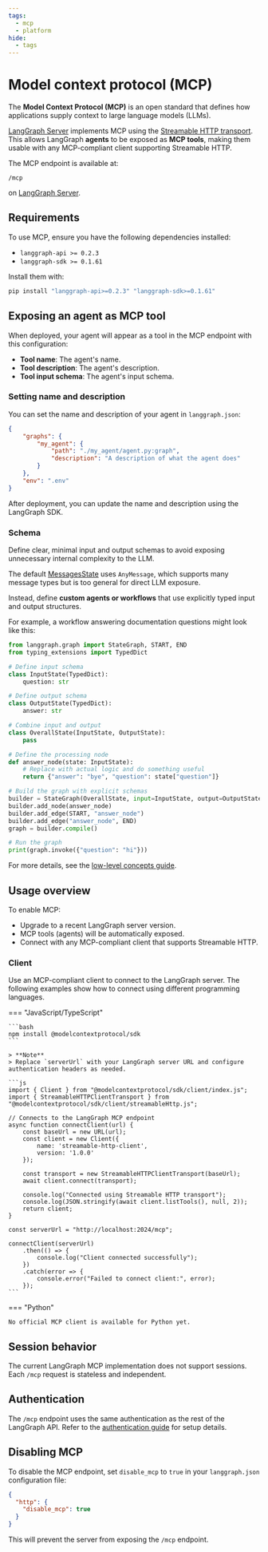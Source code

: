 ```yaml
---
tags:
  - mcp
  - platform
hide:
  - tags
---
```


# Model context protocol (MCP)

The **Model Context Protocol (MCP)** is an open standard that defines how applications supply context to large language models (LLMs).

[LangGraph Server](./langgraph_server.md) implements MCP using the [Streamable HTTP transport](https://spec.modelcontextprotocol.io/specification/2025-03-26/basic/transports/#streamable-http). This allows LangGraph **agents** to be exposed as **MCP tools**, making them usable with any MCP-compliant client supporting Streamable HTTP.

The MCP endpoint is available at:

```
/mcp
```

on [LangGraph Server](./langgraph_server.md).

## Requirements

To use MCP, ensure you have the following dependencies installed:

- `langgraph-api >= 0.2.3`
- `langgraph-sdk >= 0.1.61`

Install them with:

```bash
pip install "langgraph-api>=0.2.3" "langgraph-sdk>=0.1.61"
```

## Exposing an agent as MCP tool


When deployed, your agent will appear as a tool in the MCP endpoint
with this configuration:

- **Tool name**: The agent's name.
- **Tool description**: The agent's description.
- **Tool input schema**: The agent's input schema.

### Setting name and description 

You can set the name and description of your agent in `langgraph.json`:

```json
{
    "graphs": {
        "my_agent": {
            "path": "./my_agent/agent.py:graph",
            "description": "A description of what the agent does"
        }
    },
    "env": ".env"
}
```

After deployment, you can update the name and description using the LangGraph SDK.

### Schema

Define clear, minimal input and output schemas to avoid exposing unnecessary internal complexity to the LLM.

The default [MessagesState](./low_level.md#messagesstate) uses `AnyMessage`, which supports many message types but is too general for direct LLM exposure.

Instead, define **custom agents or workflows** that use explicitly typed input and output structures.

For example, a workflow answering documentation questions might look like this:

```python
from langgraph.graph import StateGraph, START, END
from typing_extensions import TypedDict

# Define input schema
class InputState(TypedDict):
    question: str

# Define output schema
class OutputState(TypedDict):
    answer: str

# Combine input and output
class OverallState(InputState, OutputState):
    pass

# Define the processing node
def answer_node(state: InputState):
    # Replace with actual logic and do something useful
    return {"answer": "bye", "question": state["question"]}

# Build the graph with explicit schemas
builder = StateGraph(OverallState, input=InputState, output=OutputState)
builder.add_node(answer_node)
builder.add_edge(START, "answer_node")
builder.add_edge("answer_node", END)
graph = builder.compile()

# Run the graph
print(graph.invoke({"question": "hi"}))
```

For more details, see the [low-level concepts guide](https://langchain-ai.github.io/langgraph/concepts/low_level/#state).


## Usage overview

To enable MCP:

- Upgrade to a recent LangGraph server version.
- MCP tools (agents) will be automatically exposed.
- Connect with any MCP-compliant client that supports Streamable HTTP.


### Client

Use an MCP-compliant client to connect to the LangGraph server. The following examples show how to connect using different programming languages.

=== "JavaScript/TypeScript"

    ```bash
    npm install @modelcontextprotocol/sdk
    ```

    > **Note**
    > Replace `serverUrl` with your LangGraph server URL and configure authentication headers as needed.

    ```js
    import { Client } from "@modelcontextprotocol/sdk/client/index.js";
    import { StreamableHTTPClientTransport } from "@modelcontextprotocol/sdk/client/streamableHttp.js";

    // Connects to the LangGraph MCP endpoint
    async function connectClient(url) {
        const baseUrl = new URL(url);
        const client = new Client({
            name: 'streamable-http-client',
            version: '1.0.0'
        });

        const transport = new StreamableHTTPClientTransport(baseUrl);
        await client.connect(transport);

        console.log("Connected using Streamable HTTP transport");
        console.log(JSON.stringify(await client.listTools(), null, 2));
        return client;
    }

    const serverUrl = "http://localhost:2024/mcp";

    connectClient(serverUrl)
        .then(() => {
            console.log("Client connected successfully");
        })
        .catch(error => {
            console.error("Failed to connect client:", error);
        });
    ```

=== "Python"

    No official MCP client is available for Python yet.


## Session behavior  

The current LangGraph MCP implementation does not support sessions. Each `/mcp` request is stateless and independent.

## Authentication

The `/mcp` endpoint uses the same authentication as the rest of the LangGraph API. Refer to the [authentication guide](./auth.md) for setup details.

## Disabling MCP

To disable the MCP endpoint, set `disable_mcp` to `true` in your `langgraph.json` configuration file:

```json
{
  "http": {
    "disable_mcp": true
  }
}
```

This will prevent the server from exposing the `/mcp` endpoint.